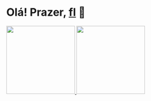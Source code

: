 # Olá! Prazer, [fl](https://discordapp.com/users/348164462672347142) 👋

<div>
  <a href="https://beacons.ai/fldevz">
    <img height="180em" src="https://github-readme-stats.vercel.app/api?username=fldevz&show_icons=true&theme=dark&include_all_commits=true&count_private=true"/>
    <img height="180em" src="https://github-readme-stats.vercel.app/api/top-langs/?username=fldevz&layout=compact&langs_count=16&theme=dark"/>   
    </div>
